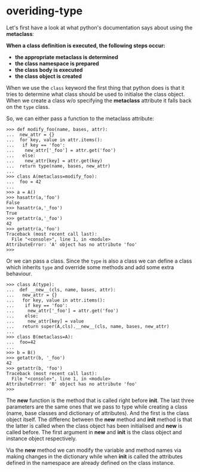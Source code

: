 # overiding-type

Let's first have a look at what python's documentation says about using the __metaclass__:


**When a class definition is executed, the following steps occur:**
 * **the appropriate metaclass is determined**
 * **the class namespace is prepared**
 * **the class body is executed**
 * **the class object is created**

When we use the `class` keyword the first thing that python does is that it tries to determine what class should be used to initialse the class object. When we create a class w/o specifying the __metaclass__ attribute it falls back on the `type` class. 

So, we can either pass a function to the metaclass attribute: 
```
>>> def modify_foo(name, bases, attr):
...  new_attr = {}
...  for key, value in attr.items():
...   if key == 'foo':
...    new_attr['_foo'] = attr.get('foo')
...   else:
...    new_attr[key] = attr.get(key)
...  return type(name, bases, new_attr)
... 
>>> class A(metaclass=modify_foo):
...  foo = 42
... 
>>> a = A()
>>> hasattr(a,'foo')
False
>>> hasattr(a,'_foo')
True
>>> getattr(a,'_foo')
42
>>> getattr(a,'foo')
Traceback (most recent call last):
  File "<console>", line 1, in <module>
AttributeError: 'A' object has no attribute 'foo'
>>> 
```


Or we can pass a class. Since the `type` is also a class we can define a class which inherits `type` and override some methods and add some extra behaviour. 

```
>>> class A(type):
...  def __new__(cls, name, bases, attr):
...   new_attr = {}
...   for key, value in attr.items():
...    if key == 'foo':
...     new_attr['_foo'] = attr.get('foo')
...    else:
...     new_attr[key] = value
...   return super(A,cls).__new__(cls, name, bases, new_attr)
... 
>>> class B(metaclass=A):
...  foo=42
... 
>>> b = B()
>>> getattr(b, '_foo')
42
>>> getattr(b, 'foo')
Traceback (most recent call last):
  File "<console>", line 1, in <module>
AttributeError: 'B' object has no attribute 'foo'
>>> 
```

The __new__ function is the method that is called right before __init__. The last three parameters are the same ones that we pass to type while creating a class (name, base classes and dictionary of attributes). And the first is the class object itself. The differenc between the __new__ method and __init__ method is that the latter is called when the class object has been initialised and __new__ is called before. The first argument in __new__ and __init__ is the class object and instance object respectively. 

Via the __new__ method we can modify the variable and method names via making changes in the dictionary while when __init__ is called the attributes defined in the namespace are already defined on the class instance. 
